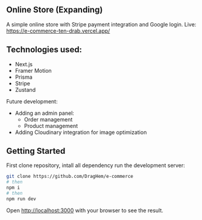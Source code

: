 ## Online Store (Expanding)

A simple online store with Stripe payment integration and Google login.
Live: <https://e-commerce-ten-drab.vercel.app/>

## Technologies used:
- Next.js
- Framer Motion
- Prisma
- Stripe
- Zustand

Future development:
- Adding an admin panel:
    - Order management
    - Product management
- Adding Cloudinary integration for image optimization

## Getting Started

First clone repository, intall all dependency run the development server:

```bash
git clone https://github.com/DragHem/e-commerce
# then
npm i
# then
npm run dev
```

Open [http://localhost:3000](http://localhost:3000) with your browser to see the result.
